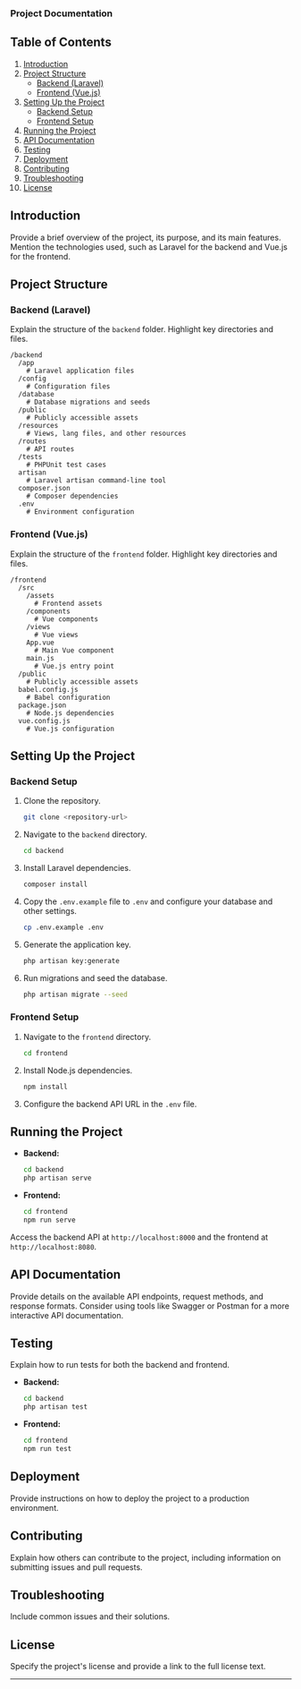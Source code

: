 ### Project Documentation

## Table of Contents

1. [Introduction](#introduction)
2. [Project Structure](#project-structure)
   - [Backend (Laravel)](#backend-laravel)
   - [Frontend (Vue.js)](#frontend-vuejs)
3. [Setting Up the Project](#setting-up-the-project)
   - [Backend Setup](#backend-setup)
   - [Frontend Setup](#frontend-setup)
4. [Running the Project](#running-the-project)
5. [API Documentation](#api-documentation)
6. [Testing](#testing)
7. [Deployment](#deployment)
8. [Contributing](#contributing)
9. [Troubleshooting](#troubleshooting)
10. [License](#license)

## Introduction

Provide a brief overview of the project, its purpose, and its main features. Mention the technologies used, such as Laravel for the backend and Vue.js for the frontend.

## Project Structure

### Backend (Laravel)

Explain the structure of the `backend` folder. Highlight key directories and files.

```
/backend
  /app
    # Laravel application files
  /config
    # Configuration files
  /database
    # Database migrations and seeds
  /public
    # Publicly accessible assets
  /resources
    # Views, lang files, and other resources
  /routes
    # API routes
  /tests
    # PHPUnit test cases
  artisan
    # Laravel artisan command-line tool
  composer.json
    # Composer dependencies
  .env
    # Environment configuration
```

### Frontend (Vue.js)

Explain the structure of the `frontend` folder. Highlight key directories and files.

```
/frontend
  /src
    /assets
      # Frontend assets
    /components
      # Vue components
    /views
      # Vue views
    App.vue
      # Main Vue component
    main.js
      # Vue.js entry point
  /public
    # Publicly accessible assets
  babel.config.js
    # Babel configuration
  package.json
    # Node.js dependencies
  vue.config.js
    # Vue.js configuration
```

## Setting Up the Project

### Backend Setup

1. Clone the repository.
   ```bash
   git clone <repository-url>
   ```

2. Navigate to the `backend` directory.
   ```bash
   cd backend
   ```

3. Install Laravel dependencies.
   ```bash
   composer install
   ```

4. Copy the `.env.example` file to `.env` and configure your database and other settings.
   ```bash
   cp .env.example .env
   ```

5. Generate the application key.
   ```bash
   php artisan key:generate
   ```

6. Run migrations and seed the database.
   ```bash
   php artisan migrate --seed
   ```

### Frontend Setup

1. Navigate to the `frontend` directory.
   ```bash
   cd frontend
   ```

2. Install Node.js dependencies.
   ```bash
   npm install
   ```

3. Configure the backend API URL in the `.env` file.

## Running the Project

- **Backend:**
  ```bash
  cd backend
  php artisan serve
  ```

- **Frontend:**
  ```bash
  cd frontend
  npm run serve
  ```

Access the backend API at `http://localhost:8000` and the frontend at `http://localhost:8080`.

## API Documentation

Provide details on the available API endpoints, request methods, and response formats. Consider using tools like Swagger or Postman for a more interactive API documentation.

## Testing

Explain how to run tests for both the backend and frontend.

- **Backend:**
  ```bash
  cd backend
  php artisan test
  ```

- **Frontend:**
  ```bash
  cd frontend
  npm run test
  ```

## Deployment

Provide instructions on how to deploy the project to a production environment.

## Contributing

Explain how others can contribute to the project, including information on submitting issues and pull requests.

## Troubleshooting

Include common issues and their solutions.

## License

Specify the project's license and provide a link to the full license text.

---

